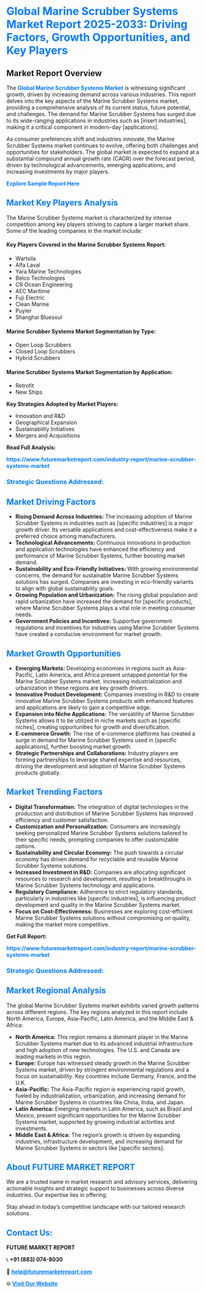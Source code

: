<h1 style="color: #007BFF;">Global Marine Scrubber Systems Market Report 2025-2033: Driving Factors, Growth Opportunities, and Key Players</h1>

<section id="overview">
<h2>Market Report Overview</h2>
<p>The <a href="https://www.futuremarketreport.com/industry-report/marine-scrubber-systems-market" style="color: #007BFF; text-decoration: none;"><strong>Global Marine Scrubber Systems Market</strong></a> is witnessing significant growth, driven by increasing demand across various industries. This report delves into the key aspects of the Marine Scrubber Systems market, providing a comprehensive analysis of its current status, future potential, and challenges. The demand for Marine Scrubber Systems has surged due to its wide-ranging applications in industries such as [insert industries], making it a critical component in modern-day [applications].</p>
<p>As consumer preferences shift and industries innovate, the Marine Scrubber Systems market continues to evolve, offering both challenges and opportunities for stakeholders. The global market is expected to expand at a substantial compound annual growth rate (CAGR) over the forecast period, driven by technological advancements, emerging applications, and increasing investments by major players.</p>
</section>

<section id="overview">
<p><a href="https://www.futuremarketreport.com/request-sample/reportId=102636" style="color: #007BFF; text-decoration: none;"><strong>Explore Sample Report Here</strong></a></p>
</section>

<section id="key-players">
<h2 style="color: #007BFF;">Market Key Players Analysis</h2>
<p>The Marine Scrubber Systems market is characterized by intense competition among key players striving to capture a larger market share. Some of the leading companies in the market include:</p>
<h4>Key Players Covered in the Marine Scrubber Systems Report:</h4>
<ul><li>Wartsila</li><li>Alfa Laval</li><li>Yara Marine Technologies</li><li>Belco Technologies</li><li>CR Ocean Engineering</li><li>AEC Maritime</li><li>Fuji Electric</li><li>Clean Marine</li><li>Puyier</li><li>Shanghai Bluesoul</li></ul>
<h4>Marine Scrubber Systems Market Segmentation by Type:</h4>
<ul><li>Open Loop Scrubbers</li><li>Closed Loop Scrubbers</li><li>Hybrid Scrubbers</li></ul>

<h4>Marine Scrubber Systems Market Segmentation by Application:</h4>
<ul><li>Retrofit</li><li>New Ships</li></ul>
<p><strong>Key Strategies Adopted by Market Players:</strong></p>
<ul>
<li>Innovation and R&D</li>
<li>Geographical Expansion</li>
<li>Sustainability Initiatives</li>
<li>Mergers and Acquisitions</li>
</ul>
</section>

<section>
<p><strong>Read Full Analysis: </strong></p><a href="https://www.futuremarketreport.com/industry-report/marine-scrubber-systems-market" style="color: #007BFF; text-decoration: none;"><strong>https://www.futuremarketreport.com/industry-report/marine-scrubber-systems-market</strong></a>
<h3 style="color: #007BFF;">Strategic Questions Addressed:</h3>
</section>

<section id="driving-factors">
<h2 style="color: #007BFF;">Market Driving Factors</h2>
<ul>
<li><strong>Rising Demand Across Industries:</strong> The increasing adoption of Marine Scrubber Systems in industries such as [specific industries] is a major growth driver. Its versatile applications and cost-effectiveness make it a preferred choice among manufacturers.</li>
<li><strong>Technological Advancements:</strong> Continuous innovations in production and application technologies have enhanced the efficiency and performance of Marine Scrubber Systems, further boosting market demand.</li>
<li><strong>Sustainability and Eco-Friendly Initiatives:</strong> With growing environmental concerns, the demand for sustainable Marine Scrubber Systems solutions has surged. Companies are investing in eco-friendly variants to align with global sustainability goals.</li>
<li><strong>Growing Population and Urbanization:</strong> The rising global population and rapid urbanization have increased the demand for [specific products], where Marine Scrubber Systems plays a vital role in meeting consumer needs.</li>
<li><strong>Government Policies and Incentives:</strong> Supportive government regulations and incentives for industries using Marine Scrubber Systems have created a conducive environment for market growth.</li>
</ul>
</section>

<section id="growth-opportunities">
<h2 style="color: #007BFF;">Market Growth Opportunities</h2>
<ul>
<li><strong>Emerging Markets:</strong> Developing economies in regions such as Asia-Pacific, Latin America, and Africa present untapped potential for the Marine Scrubber Systems market. Increasing industrialization and urbanization in these regions are key growth drivers.</li>
<li><strong>Innovative Product Development:</strong> Companies investing in R&D to create innovative Marine Scrubber Systems products with enhanced features and applications are likely to gain a competitive edge.</li>
<li><strong>Expansion into Niche Applications:</strong> The versatility of Marine Scrubber Systems allows it to be utilized in niche markets such as [specific niches], creating opportunities for growth and diversification.</li>
<li><strong>E-commerce Growth:</strong> The rise of e-commerce platforms has created a surge in demand for Marine Scrubber Systems used in [specific applications], further boosting market growth.</li>
<li><strong>Strategic Partnerships and Collaborations:</strong> Industry players are forming partnerships to leverage shared expertise and resources, driving the development and adoption of Marine Scrubber Systems products globally.</li>
</ul>
</section>

<section id="trending-factors">
<h2 style="color: #007BFF;">Market Trending Factors</h2>
<ul>
<li><strong>Digital Transformation:</strong> The integration of digital technologies in the production and distribution of Marine Scrubber Systems has improved efficiency and customer satisfaction.</li>
<li><strong>Customization and Personalization:</strong> Consumers are increasingly seeking personalized Marine Scrubber Systems solutions tailored to their specific needs, prompting companies to offer customizable options.</li>
<li><strong>Sustainability and Circular Economy:</strong> The push towards a circular economy has driven demand for recyclable and reusable Marine Scrubber Systems solutions.</li>
<li><strong>Increased Investment in R&D:</strong> Companies are allocating significant resources to research and development, resulting in breakthroughs in Marine Scrubber Systems technology and applications.</li>
<li><strong>Regulatory Compliance:</strong> Adherence to strict regulatory standards, particularly in industries like [specific industries], is influencing product development and quality in the Marine Scrubber Systems market.</li>
<li><strong>Focus on Cost-Effectiveness:</strong> Businesses are exploring cost-efficient Marine Scrubber Systems solutions without compromising on quality, making the market more competitive.</li>
</ul>
</section>

<section>
<p><strong>Get Full Report: </strong></p><a href="https://www.futuremarketreport.com/industry-report/marine-scrubber-systems-market" style="color: #007BFF; text-decoration: none;"><strong>https://www.futuremarketreport.com/industry-report/marine-scrubber-systems-market</strong></a>
<h3 style="color: #007BFF;">Strategic Questions Addressed:</h3>
</section>


<section id="regional-analysis">
<h2 style="color: #007BFF;">Market Regional Analysis</h2>
<p>The global Marine Scrubber Systems market exhibits varied growth patterns across different regions. The key regions analyzed in this report include North America, Europe, Asia-Pacific, Latin America, and the Middle East & Africa:</p>
<ul>
<li><strong>North America:</strong> This region remains a dominant player in the Marine Scrubber Systems market due to its advanced industrial infrastructure and high adoption of new technologies. The U.S. and Canada are leading markets in this region.</li>
<li><strong>Europe:</strong> Europe has witnessed steady growth in the Marine Scrubber Systems market, driven by stringent environmental regulations and a focus on sustainability. Key countries include Germany, France, and the U.K.</li>
<li><strong>Asia-Pacific:</strong> The Asia-Pacific region is experiencing rapid growth, fueled by industrialization, urbanization, and increasing demand for Marine Scrubber Systems in countries like China, India, and Japan.</li>
<li><strong>Latin America:</strong> Emerging markets in Latin America, such as Brazil and Mexico, present significant opportunities for the Marine Scrubber Systems market, supported by growing industrial activities and investments.</li>
<li><strong>Middle East & Africa:</strong> The region’s growth is driven by expanding industries, infrastructure development, and increasing demand for Marine Scrubber Systems in sectors like [specific sectors].</li>
</ul>
</section>

<footer>
<h2 style="color: #007BFF;">About FUTURE MARKET REPORT</h2>
<p>We are a trusted name in market research and advisory services, delivering actionable insights and strategic support to businesses across diverse industries. Our expertise lies in offering:</p>

<p>Stay ahead in today’s competitive landscape with our tailored research solutions.</p>

<h2 style="color: #007BFF;">Contact Us:</h2>
<p><strong>FUTURE MARKET REPORT</strong></p>
<p>📞 <strong>+91 (883) 074-8030</strong></p>
<p>📧 <strong><a href="mailto:help@futuremarketreport.com" style="color: #007BFF;">help@futuremarketreport.com</a></strong></p>
<p>🌐 <strong><a href="https://www.futuremarketreport.com/" style="color: #007BFF;">Visit Our Website</a></strong></p>
</footer>